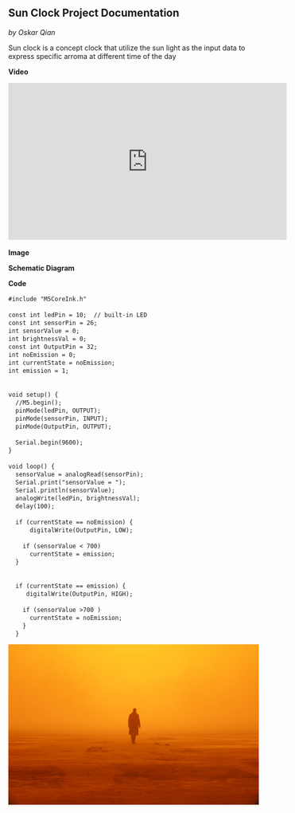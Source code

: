 ## Sun Clock Project Documentation


*by Oskar Qian*

Sun clock is a concept clock that utilize the sun light as the input data to express specific arroma at different time of the day

**Video**
<p align="center">
<iframe width="560" height="315" src="https://www.youtube.com/embed/0kk3JEGSi1g" title="YouTube video player" frameborder="0" allow="accelerometer; autoplay; clipboard-write; encrypted-media; gyroscope; picture-in-picture" allowfullscreen></iframe>
</p>

**Image**

**Schematic Diagram**

**Code**

```
#include "M5CoreInk.h" 

const int ledPin = 10;  // built-in LED
const int sensorPin = 26;
int sensorValue = 0;
int brightnessVal = 0;
const int OutputPin = 32;
int noEmission = 0;
int currentState = noEmission;
int emission = 1;


void setup() {
  //M5.begin();
  pinMode(ledPin, OUTPUT);
  pinMode(sensorPin, INPUT);
  pinMode(OutputPin, OUTPUT);
  
  Serial.begin(9600);
}

void loop() {
  sensorValue = analogRead(sensorPin);
  Serial.print("sensorValue = ");
  Serial.println(sensorValue);
  analogWrite(ledPin, brightnessVal);
  delay(100);

  if (currentState == noEmission) {
      digitalWrite(OutputPin, LOW);

    if (sensorValue < 700)
      currentState = emission;
  }


  if (currentState == emission) {
     digitalWrite(OutputPin, HIGH);

    if (sensorValue >700 )
      currentState = noEmission;
    }
  }

```
![Concept Design](thumb-1920-870886.jpg)